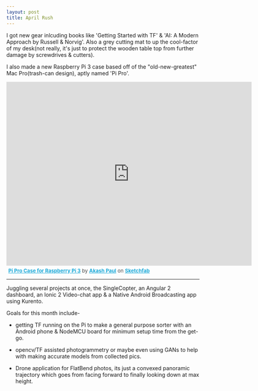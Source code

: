 ```yaml
---
layout: post
title: April Rush
---
```


I got new gear inlcuding books like 'Getting Started with TF' & 'AI: A Modern Approach by Russell & Norvig'. Also a grey cutting mat to up the cool-factor of my desk(not really, it's just to protect the wooden table top from further damage by screwdrives & cutters).

I also made a new Raspberry Pi 3 case based off of the "old-new-greatest" Mac Pro(trash-can design), aptly named 'Pi Pro'.

<div class="sketchfab-embed-wrapper"><iframe width="640" height="480" src="https://sketchfab.com/models/5d647793c35045248346eb8856bb10dc/embed?autospin=0.2&amp;autostart=1" frameborder="0" allowvr allowfullscreen mozallowfullscreen="true" webkitallowfullscreen="true" onmousewheel=""></iframe>

<p style="font-size: 13px; font-weight: normal; margin: 5px; color: #4A4A4A;">
    <a href="https://sketchfab.com/models/5d647793c35045248346eb8856bb10dc?utm_medium=embed&utm_source=website&utm_campain=share-popup" target="_blank" style="font-weight: bold; color: #1CAAD9;">Pi Pro Case for Raspberry Pi 3</a>
    by <a href="https://sketchfab.com/iAkashPaul?utm_medium=embed&utm_source=website&utm_campain=share-popup" target="_blank" style="font-weight: bold; color: #1CAAD9;">Akash Paul</a>
    on <a href="https://sketchfab.com?utm_medium=embed&utm_source=website&utm_campain=share-popup" target="_blank" style="font-weight: bold; color: #1CAAD9;">Sketchfab</a>
</p>
</div>

---


Juggling several projects at once, the SingleCopter, an Angular 2 dashboard, an Ionic 2 Video-chat app & a Native Android Broadcasting app using Kurento.

Goals for this month include-

* getting TF running on the Pi to make a general purpose sorter with an Android phone & NodeMCU board for minimum setup time from the get-go.

* opencv/TF assisted photogrammetry or maybe even using GANs to help with making accurate models from collected pics.

* Drone application for FlatBend photos, its just a convexed panoramic trajectory which goes from facing forward to finally looking down at max height.
